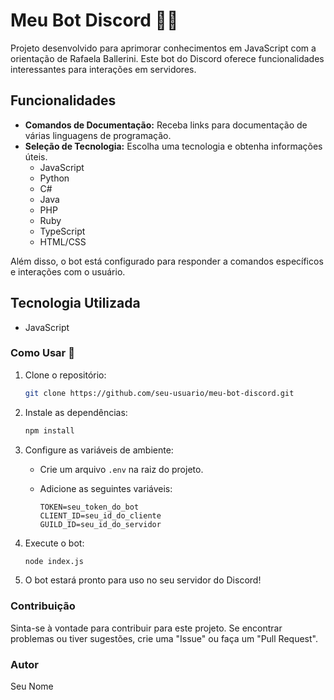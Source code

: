 # Meu Bot Discord 🤖✨

Projeto desenvolvido para aprimorar conhecimentos em JavaScript com a orientação de Rafaela Ballerini. Este bot do Discord oferece funcionalidades interessantes para interações em servidores.

## Funcionalidades

- **Comandos de Documentação:** Receba links para documentação de várias linguagens de programação.
- **Seleção de Tecnologia:** Escolha uma tecnologia e obtenha informações úteis.
  - JavaScript
  - Python
  - C#
  - Java
  - PHP
  - Ruby
  - TypeScript
  - HTML/CSS

Além disso, o bot está configurado para responder a comandos específicos e interações com o usuário.

## Tecnologia Utilizada

- JavaScript

### Como Usar 🚀

1. Clone o repositório:

    ```bash
    git clone https://github.com/seu-usuario/meu-bot-discord.git
    ```

2. Instale as dependências:

    ```bash
    npm install
    ```

3. Configure as variáveis de ambiente:

    - Crie um arquivo `.env` na raiz do projeto.
    - Adicione as seguintes variáveis:

      ```env
      TOKEN=seu_token_do_bot
      CLIENT_ID=seu_id_do_cliente
      GUILD_ID=seu_id_do_servidor
      ```

4. Execute o bot:

    ```bash
    node index.js
    ```

5. O bot estará pronto para uso no seu servidor do Discord!

### Contribuição

Sinta-se à vontade para contribuir para este projeto. Se encontrar problemas ou tiver sugestões, crie uma "Issue" ou faça um "Pull Request".

### Autor

Seu Nome
